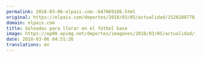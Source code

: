 ```yaml
---
permalink: 2018-03-06-elpais.com--647069186.html
original: https://elpais.com/deportes/2018/03/05/actualidad/1520280778_405957.html#?ref=rss&format=simple&link=link
domain: elpais.com
title: Goleadas para llorar en el fútbol base
image: https://ep00.epimg.net/deportes/imagenes/2018/03/05/actualidad/1520280778_405957_1520281002_rrss_normal.jpg
date: 2018-03-06 04:51:26
translations: en
---
```


